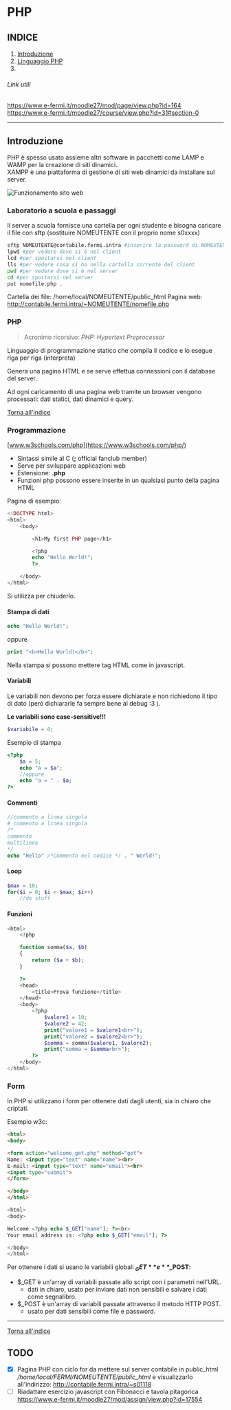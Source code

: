 # PHP

## INDICE
1. [Introduzione](#Introduzione)
1. [Linguaggio PHP](#PHP)
1.

###### Link utili

https://www.e-fermi.it/moodle27/mod/page/view.php?id=164  
https://www.e-fermi.it/moodle27/course/view.php?id=31#section-0  

---

## Introduzione

PHP è spesso usato assieme altri software in pacchetti come LAMP e WAMP per la creazione di siti dinamici.  
XAMPP è una piattaforma di gestione di siti web dinamici da installare sul server.

![Funzionamento sito web](https://www.e-fermi.it/moodle27/pluginfile.php/1924/mod_page/content/1/ComeFunzionaSitoDinamicoSmall.jpg)

### Laboratorio a scuola e passaggi

Il server a scuola fornisce una cartella per ogni studente e bisogna caricare il file con sftp (sostituire NOMEUTENTE con il proprio nome s0xxxx)

```bash
sftp NOMEUTENTE@contabile.fermi.intra #inserire la password di NOMEUTENTE
lpwd #per vedere dove si è nel client
lcd #per spostarsi nel client
lls #per vedere cosa si ha nella cartella corrente del client
pwd #per vedere dove si è nel server
cd #per spostarsi nel server
put nomefile.php .
```

Cartella dei file: /home/local/NOMEUTENTE/public_html
Pagina web: http://contabile.fermi.intra/~NOMEUTENTE/nomefile.php

### PHP

> Acronimo ricorsivo: _PHP: Hypertext Preprocessor_

Linguaggio di programmazione statico che compila il codice e lo esegue riga per riga (interpreta)

Genera una pagina HTML e se serve effettua connessioni con il database del server.

Ad ogni caricamento di una pagina web tramite un browser vengono processati: dati statici, dati dinamici e query.



[Torna all'indice](#INDICE)

### Programmazione

[www.w3schools.com/php](https://www.w3schools.com/php/)

- Sintassi simile al C (**;** official fanclub member)
- Serve per sviluppare applicazioni web
- Estensione: **.php**
- Funzioni php possono essere inserite in un qualsiasi punto della pagina HTML

Pagina di esempio:
```php
<!DOCTYPE html>
<html>
    <body>

        <h1>My first PHP page</h1>

        <?php
        echo "Hello World!";
        ?>

    </body>
</html>
```

Si utilizza **<?php** per aprire il tag e **?>** per chiuderlo.

#### Stampa di dati

```php
echo "Hello World!";
```

oppure

```php
print "<b>Hello World!</b>";
```

Nella stampa si possono mettere tag HTML come in javascript.

#### Variabili

Le variabili non devono per forza essere dichiarate e non richiedono il tipo di dato (però dichiararle fa sempre bene al debug :3 ).

**Le variabili sono case-sensitive!!!**

```php
$variabile = 0;
```

Esempio di stampa

```php
<?php
    $a = 5;
    echo "a = $a";
    //oppure
    echo "a = " . $a;
?>
```

#### Commenti

```php
//commento a linea singola
# commento a linea singola
/*
commento
multilinea
*/
echo "Hello" /*Commento nel codice */ . " World!";
```

#### Loop

```php
$max = 10;
for($i = 0; $i < $max; $i++)
    //do stuff
```

#### Funzioni

```php
<html>
    <?php

    function somma($a, $b)
    {
    	return ($a + $b);
    }

    ?>
    <head>
        <title>Prova funzione</title>
    </head>
    <body>
    	<?php
        	$valore1 = 10;
        	$valore2 = 42;
        	print("valore1 = $valore1<br>");
        	print("valore2 = $valore2<br>");
        	$somma = somma($valore1, $valore2);
        	print("somma = $somma<br>");
    	?>
    </body>
</html>
```

### Form

In PHP si utilizzano i form per ottenere dati dagli utenti, sia in chiaro che criptati.

Esempio w3c:

```html
<html>
<body>

<form action="welcome_get.php" method="get">
Name: <input type="text" name="name"><br>
E-mail: <input type="text" name="email"><br>
<input type="submit">
</form>

</body>
</html>
```

```php
<html>
<body>

Welcome <?php echo $_GET["name"]; ?><br>
Your email address is: <?php echo $_GET["email"]; ?>

</body>
</html>
```

Per ottenere i dati si usano le variabili globali **$_GET** e **$_POST**:
- $_GET è un'array di variabili passate allo script con i parametri nell'URL.
    - dati in chiaro, usato per inviare dati non sensibili e salvare i dati come segnalibro.
- $_POST è un'array di variabili passate attraverso il metodo HTTP POST.
    - usato per dati sensibili come file e password.


---

[Torna all'indice](#INDICE)

## TODO

- [x] Pagina PHP con ciclo for da mettere sul server contabile in public_html _/home/local/FERMI/NOMEUTENTE/public_html_ e visualizzarlo all'indirizzo: http://contabile.fermi.intra/~s01118
- [ ] Riadattare esercizio javascript con Fibonacci e tavola pitagorica https://www.e-fermi.it/moodle27/mod/assign/view.php?id=17554
